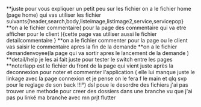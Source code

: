 **juste pour vous expliquer un petit peu sur les fichier 
on a le fichier home (page home) qui vas utiliser les fichier suivants{header,search,body,listeimage,listimage2,service,servicepop}
**on a le fichier commentaire( pour la page des commentaire qui va etre afficher pour le client ){cette page vas utiliser aussi le fichier detailcommentaire }
**on a le fichier commenter pour la page ou le client vas saisir le commentaire apres la fin de la demande 
**on a le fichier demandenvoyee(la page qui va sortir apres le lancement de la demande )
**detail/help je les ai fait juste pour tester le switch entre les pages 
**noterlapp est le fichier du front de la page qui vient juste après la deconnexion pour noter et commenter l'application ( elle lui manque juste le linkage avec la page connexion et je pense on le fera f le main et qlq svp pour le reglage de  son back !!!°) 
dsl poue le desordre des fichiers j'ai pas trouver une methode pour creer des dossiers dans une branche vu que j'ai pas pu linké ma branche avec mn prjt flutter 
